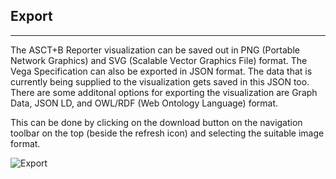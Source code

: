 ## Export

---

The ASCT+B Reporter visualization can be saved out in PNG (Portable Network Graphics) and SVG (Scalable Vector Graphics File) format. The Vega Specification can also be exported in JSON format. The data that is currently being supplied to the visualization gets saved in this JSON too.
There are some additonal options for exporting the visualization are Graph Data, JSON LD, and OWL/RDF (Web Ontology Language) format.

This can be done by clicking on the download button on the navigation toolbar on the top (beside the refresh icon) and selecting the suitable image format.

<img src="assets/docs/export/export-updated.png" alt="Export" class="md-img p-2 w-75">
   <br>
   <br>
